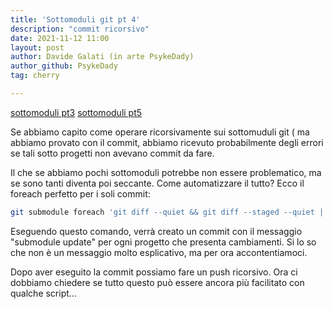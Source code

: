 ```yaml
---
title: 'Sottomoduli git pt 4'
description: "commit ricorsivo"
date: 2021-11-12 11:00
layout: post
author: Davide Galati (in arte PsykeDady)
author_github: PsykeDady
tag: cherry

---
```


[sottomoduli pt3](https://feed.linuxpeople.org/posts/sottomoduli-git-pt3)
[sottomoduli pt5](https://feed.linuxpeople.org/posts/sottomoduli-git-pt5)



Se abbiamo capito come operare ricorsivamente sui sottomuduli git ( ma abbiamo provato con il commit, abbiamo ricevuto probabilmente degli errori se tali sotto progetti non avevano commit da fare.  

Il che se abbiamo pochi sottomoduli potrebbe non essere problematico, ma se sono tanti diventa poi seccante. Come automatizzare il tutto? Ecco il foreach perfetto per i soli commit: 

```bash
git submodule foreach 'git diff --quiet && git diff --staged --quiet || git commit -m "submodule update"'
```

 

Eseguendo questo comando, verrà creato un commit con il messaggio "submodule update" per ogni progetto che presenta cambiamenti. 
Si lo so che non è un messaggio molto esplicativo, ma per ora accontentiamoci. 

Dopo aver eseguito la commit possiamo fare un push ricorsivo. Ora ci dobbiamo chiedere se tutto questo può essere ancora più facilitato con qualche script...

